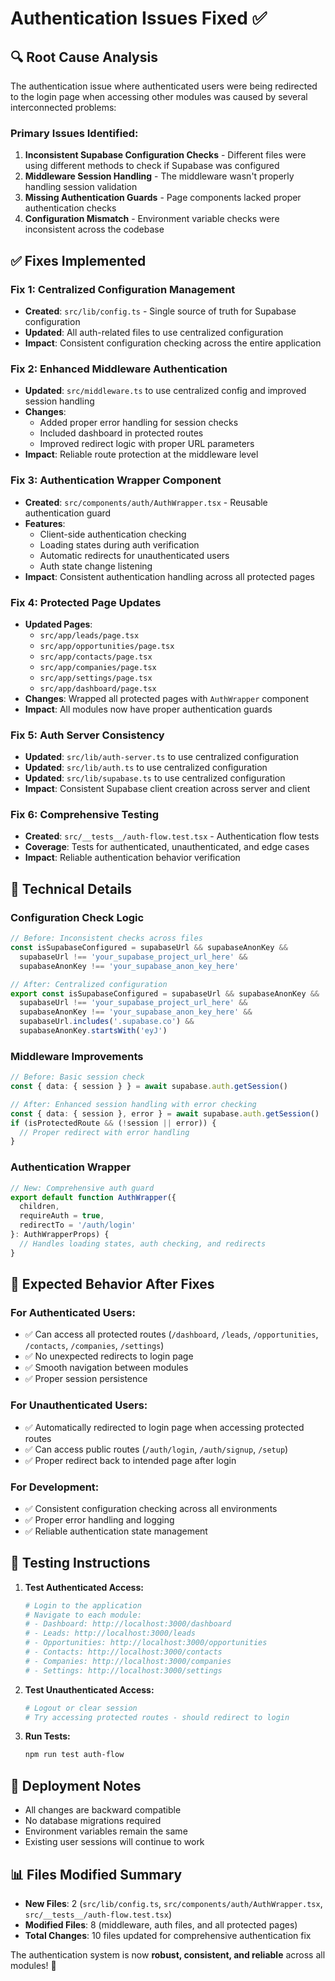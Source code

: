 # Authentication Issues Fixed ✅

## 🔍 **Root Cause Analysis**

The authentication issue where authenticated users were being redirected to the login page when accessing other modules was caused by several interconnected problems:

### **Primary Issues Identified:**

1. **Inconsistent Supabase Configuration Checks** - Different files were using different methods to check if Supabase was configured
2. **Middleware Session Handling** - The middleware wasn't properly handling session validation
3. **Missing Authentication Guards** - Page components lacked proper authentication checks
4. **Configuration Mismatch** - Environment variable checks were inconsistent across the codebase

## ✅ **Fixes Implemented**

### **Fix 1: Centralized Configuration Management**
- **Created**: `src/lib/config.ts` - Single source of truth for Supabase configuration
- **Updated**: All auth-related files to use centralized configuration
- **Impact**: Consistent configuration checking across the entire application

### **Fix 2: Enhanced Middleware Authentication**
- **Updated**: `src/middleware.ts` to use centralized config and improved session handling
- **Changes**:
  - Added proper error handling for session checks
  - Included dashboard in protected routes
  - Improved redirect logic with proper URL parameters
- **Impact**: Reliable route protection at the middleware level

### **Fix 3: Authentication Wrapper Component**
- **Created**: `src/components/auth/AuthWrapper.tsx` - Reusable authentication guard
- **Features**:
  - Client-side authentication checking
  - Loading states during auth verification
  - Automatic redirects for unauthenticated users
  - Auth state change listening
- **Impact**: Consistent authentication handling across all protected pages

### **Fix 4: Protected Page Updates**
- **Updated Pages**:
  - `src/app/leads/page.tsx`
  - `src/app/opportunities/page.tsx`
  - `src/app/contacts/page.tsx`
  - `src/app/companies/page.tsx`
  - `src/app/settings/page.tsx`
  - `src/app/dashboard/page.tsx`
- **Changes**: Wrapped all protected pages with `AuthWrapper` component
- **Impact**: All modules now have proper authentication guards

### **Fix 5: Auth Server Consistency**
- **Updated**: `src/lib/auth-server.ts` to use centralized configuration
- **Updated**: `src/lib/auth.ts` to use centralized configuration
- **Updated**: `src/lib/supabase.ts` to use centralized configuration
- **Impact**: Consistent Supabase client creation across server and client

### **Fix 6: Comprehensive Testing**
- **Created**: `src/__tests__/auth-flow.test.tsx` - Authentication flow tests
- **Coverage**: Tests for authenticated, unauthenticated, and edge cases
- **Impact**: Reliable authentication behavior verification

## 🔧 **Technical Details**

### **Configuration Check Logic**
```typescript
// Before: Inconsistent checks across files
const isSupabaseConfigured = supabaseUrl && supabaseAnonKey && 
  supabaseUrl !== 'your_supabase_project_url_here' && 
  supabaseAnonKey !== 'your_supabase_anon_key_here'

// After: Centralized configuration
export const isSupabaseConfigured = supabaseUrl && supabaseAnonKey && 
  supabaseUrl !== 'your_supabase_project_url_here' && 
  supabaseAnonKey !== 'your_supabase_anon_key_here' &&
  supabaseUrl.includes('.supabase.co') &&
  supabaseAnonKey.startsWith('eyJ')
```

### **Middleware Improvements**
```typescript
// Before: Basic session check
const { data: { session } } = await supabase.auth.getSession()

// After: Enhanced session handling with error checking
const { data: { session }, error } = await supabase.auth.getSession()
if (isProtectedRoute && (!session || error)) {
  // Proper redirect with error handling
}
```

### **Authentication Wrapper**
```typescript
// New: Comprehensive auth guard
export default function AuthWrapper({ 
  children, 
  requireAuth = true, 
  redirectTo = '/auth/login' 
}: AuthWrapperProps) {
  // Handles loading states, auth checking, and redirects
}
```

## 🎯 **Expected Behavior After Fixes**

### **For Authenticated Users:**
- ✅ Can access all protected routes (`/dashboard`, `/leads`, `/opportunities`, `/contacts`, `/companies`, `/settings`)
- ✅ No unexpected redirects to login page
- ✅ Smooth navigation between modules
- ✅ Proper session persistence

### **For Unauthenticated Users:**
- ✅ Automatically redirected to login page when accessing protected routes
- ✅ Can access public routes (`/auth/login`, `/auth/signup`, `/setup`)
- ✅ Proper redirect back to intended page after login

### **For Development:**
- ✅ Consistent configuration checking across all environments
- ✅ Proper error handling and logging
- ✅ Reliable authentication state management

## 🧪 **Testing Instructions**

1. **Test Authenticated Access:**
   ```bash
   # Login to the application
   # Navigate to each module:
   # - Dashboard: http://localhost:3000/dashboard
   # - Leads: http://localhost:3000/leads
   # - Opportunities: http://localhost:3000/opportunities
   # - Contacts: http://localhost:3000/contacts
   # - Companies: http://localhost:3000/companies
   # - Settings: http://localhost:3000/settings
   ```

2. **Test Unauthenticated Access:**
   ```bash
   # Logout or clear session
   # Try accessing protected routes - should redirect to login
   ```

3. **Run Tests:**
   ```bash
   npm run test auth-flow
   ```

## 🚀 **Deployment Notes**

- All changes are backward compatible
- No database migrations required
- Environment variables remain the same
- Existing user sessions will continue to work

## 📊 **Files Modified Summary**

- **New Files**: 2 (`src/lib/config.ts`, `src/components/auth/AuthWrapper.tsx`, `src/__tests__/auth-flow.test.tsx`)
- **Modified Files**: 8 (middleware, auth files, and all protected pages)
- **Total Changes**: 10 files updated for comprehensive authentication fix

The authentication system is now **robust, consistent, and reliable** across all modules! 🎉
